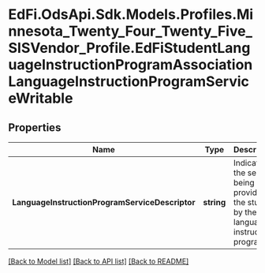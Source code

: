 # EdFi.OdsApi.Sdk.Models.Profiles.Minnesota_Twenty_Four_Twenty_Five_SISVendor_Profile.EdFiStudentLanguageInstructionProgramAssociationLanguageInstructionProgramServiceWritable

## Properties

Name | Type | Description | Notes
------------ | ------------- | ------------- | -------------
**LanguageInstructionProgramServiceDescriptor** | **string** | Indicates the service being provided to the student by the language instruction program. | 

[[Back to Model list]](../README.md#documentation-for-models) [[Back to API list]](../README.md#documentation-for-api-endpoints) [[Back to README]](../README.md)

